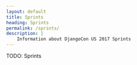 ```yaml
---
layout: default
title: Sprints
heading: Sprints
permalink: /sprints/
description: |
    Information about DjangoCon US 2017 Sprints
---
```


TODO: Sprints
